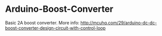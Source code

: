 # Arduino-Boost-Converter
Basic 2A boost converter. More info: http://mcuhq.com/29/arduino-dc-dc-boost-converter-design-circuit-with-control-loop
